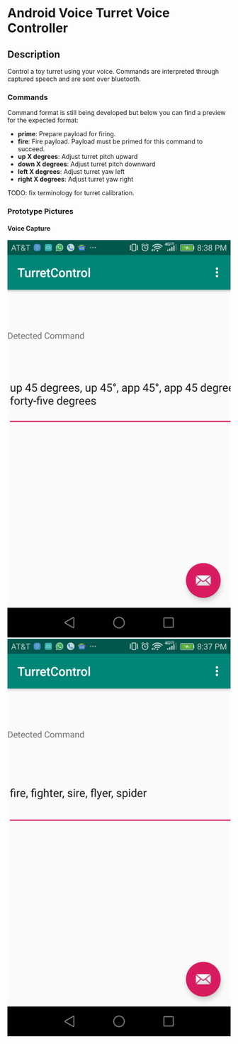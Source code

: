 # Android Voice Turret Voice Controller

## Description

Control a toy turret using your voice. Commands are interpreted 
through captured speech and are sent over bluetooth.

### Commands
Command format is still being developed but below you can find a preview
for the expected format:

- __prime__: Prepare payload for firing.
- __fire__: Fire payload. Payload must be primed for this command to
succeed.
- __up X degrees__: Adjust turret pitch upward
- __down X degrees__: Adjust turret pitch downward
- __left X degrees__: Adjust turret yaw left
- __right X degrees__: Adjust turret yaw right

TODO: fix terminology for turret calibration.

### Prototype Pictures

#### Voice Capture
![prime image](assets/img/angle.png)
![fire image](assets/img/fire.png)




